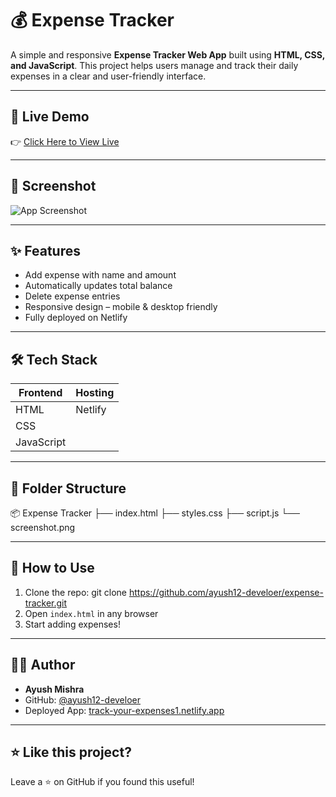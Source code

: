 # 💰 Expense Tracker

A simple and responsive **Expense Tracker Web App** built using **HTML, CSS, and JavaScript**. This project helps users manage and track their daily expenses in a clear and user-friendly interface.

---

## 🔗 Live Demo

👉 [Click Here to View Live](https://track-your-expenses1.netlify.app)

---

## 📸 Screenshot

![App Screenshot](./screenshot.png)

---

## ✨ Features

- Add expense with name and amount
- Automatically updates total balance
- Delete expense entries
- Responsive design – mobile & desktop friendly
- Fully deployed on Netlify

---

## 🛠️ Tech Stack

| Frontend | Hosting   |
|----------|-----------|
| HTML     | Netlify   |
| CSS      |           |
| JavaScript |         |

---

## 📁 Folder Structure
📦 Expense Tracker
├── index.html
├── styles.css
├── script.js
└── screenshot.png

---

## 🚀 How to Use

1. Clone the repo:
git clone https://github.com/ayush12-develoer/expense-tracker.git
2. Open `index.html` in any browser
3. Start adding expenses!

---

## 🙋‍♂️ Author

- **Ayush Mishra**
- GitHub: [@ayush12-develoer](https://github.com/ayush12-develoer)
- Deployed App: [track-your-expenses1.netlify.app](https://track-your-expenses1.netlify.app)

---

## ⭐ Like this project?

Leave a ⭐ on GitHub if you found this useful!

